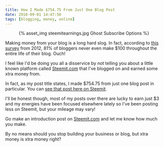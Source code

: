 ```yaml
---
title: How I Made $754.75 From Just One Blog Post
date: 2018-09-01 14:47:56
tags: [blogging, money, online]
---
```


<center>{% asset_img steemitearnings.jpg Ghost Subscribe Options %}</center>

Making money from your blog is a long hard slog. In fact, according to [this survey](https://blogging.org/blog/blogging-stats-2012-infographic/) from 2012, 81% of bloggers never even make $100 throughout the entire life of their blog. Ouch!

I feel like I'd be doing you all a disservice by not telling you about a little known platform called [Steemit.com](https://steemit.com) that I've blogged on and earned some xtra money from.

In fact, as my post title states, I made $754.75 from just one blog post in particular. You can [see that post here on Steemit](https://steemit.com/food/@steveo/let-s-turn-suburbia-into-a-local-food-mecca).

I'll be honest though, most of my posts over there are lucky to earn just $3 and my energies have been focused elsewhere lately so I've been posting less on Steemit, but your mileage may vary!

Go make an introduction post on [Steemit.com](https://steemit.com) and let me know how much you make.

By no means should you stop building your business or blog, but xtra money is xtra money right?